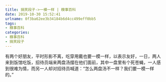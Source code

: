 ```yaml
---
title: 搞笑段子->一模一样 | 糗事百科
date: 2019-10-30 15:52:41
urlname: 0f3ba62ee3b34184b6d4cc499eff0bb5
tags: 
- 糗事百科
categories:
- 糗事百科
- 搞笑段子
---
```

有两个好朋友，平时形影不离，吃穿用戴也要一模一样，以表示友好，一日，两人来到饭馆吃饭，招待员端来两盘汤摆在他们面前，其中一盘里有个死苍蝇，一人感到很难为情，而另一人却对招待员喊道：“怎么两盘汤不一样？我们要一模一样的。”


